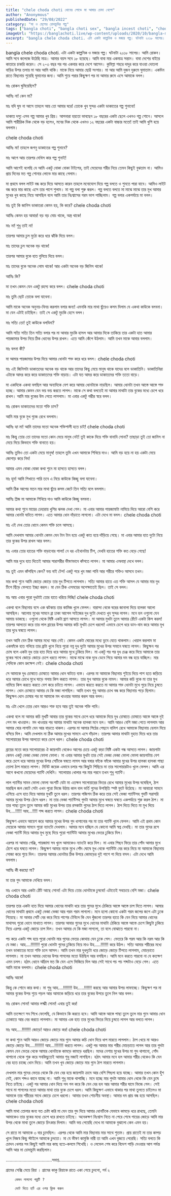```yaml
---
title: "chele choda choti ধোনের লোভে মা আমার চোদা খেলো"
author: "Anonymous"
publishedDate: "29/08/2022"
category: "মা ও ছেলের চোদাচুদির গল্প"
tags: ["bangla choti", "bangla choti sex", "bangla incest choti", "chodon choti", "choti", "incest choti", "incest choti golpo", "Maa Chhele", "maa choda golpo", "maa ke chuda"]
imageUrl: "https://banglachoti.live/wp-content/uploads/2020/10/bangla-maa-choda-golpo-choti-150x150.jpg"
excerpt: "bangla chele choda choti. এটা একটা কাল্পনিক ও মজার গল্প। ঘটনাটা ২০১৮ সালের। আমি রোকন। আমি সবে কলেজে উঠেছি মাত্র। আমার বয়স সবে ১৮ হয়েছে। আমি বাবা মার একমাত্র সন্তান। বাবা দেশের বাইরে কাতারে চাকরি করেন।..."
---
```


bangla chele choda choti. এটা একটা কাল্পনিক ও মজার গল্প। ঘটনাটা ২০১৮ সালের। আমি রোকন। আমি সবে কলেজে উঠেছি মাত্র। আমার বয়স সবে ১৮ হয়েছে। আমি বাবা মার একমাত্র সন্তান। বাবা দেশের বাইরে কাতারে চাকরি করেন। সে ২-৩ বছর পর পর একবার করে দেশে আসেন। কুমিল্লা শহরে দাদুর করে যাওয়া দোতলা বাড়ির উপর তলায় মা আর আমি থাকি। মাকে নিয়ে আমার ছোট্ট সংসার। মা আর আমি দুজন দুরুমে ঘুমাতাম। একদিন রাতে বিছানায় শুয়েছি ঘুমানোর জন্য। আমি শুয়ে পরার কিছুক্ষণ পর মা আমার রুমে এসে আমাকে বলল।


মাঃ রোকন ঘুমিয়েছিস?

আমিঃ না! কেন মা?

মাঃ যদি ঘুম না আসে তাহলে আয় তো আমার ঘরে! তোকে খুব সুন্দর একটা ডাকাতের গল্প শুনাবো!

ডাকাত দস্যু এসব গল্প আমার খুব প্রিয়। আপনারা হয়তো ভাবছেন ১৮ বছরের একটা ছেলে এখনও গল্প শোনে। আসলে আমি শারীরিক দিক থেকে বড় হলেও, মনের দিক থেকে এখনও ১২ বছরের একটা বাচ্চার মতো! তাই আমি খুশি হয়ে বললাম।


chele choda choti


আমিঃ মা! তাহলে জগনু ডাকাতের গল্প শুনাবে?

মাঃ আগে আয় তারপর দেখিস কার গল্প শুনাই!

আমি আগেই বলেছি যে আমি একটু বোকা বোকা টাইপের, তাই মেয়েদের শরীর নিয়ে তেমন কিছুই বুঝতাম না। আমিও প্রায় দিনের মত গল্প শোনার লোভে মার কাছে গেলাম।


মা প্রথমে বলল লাইট বন্ধ করে দিয়ে আসতে কারন তাহলে মনোযোগ দিয়ে গল্প বলতে ও শুনতে পারা যাবে। আমিও লাইট বন্ধ করে মার কাছে এসে তার পাশে শুলাম। মা গল্প বলা শুরু করল। গল্প বলতে বলতে মা মাঝে মাঝে তার মুখ আমার মুখের খুব কাছে নিয়ে আসছিল বলে আমি তার নিঃশ্বাসের গরম ভাপ পাচ্ছিলাম। গল্প বলার একপর্যায়ে মা বলল।

মাঃ তুই কি জানিস ডাকাতরা কেমন হয়, কি করে? chele choda choti


আমিঃ কেমন হয় আবার! বড় বড় মোচ থাকে, অস্ত্র থাকে!

মাঃ না! শুধু তাই না!

তারপর আমার চুল মুঠো করে ধরে ঝাঁকি দিয়ে বলল।

মাঃ তাদের চুল অনেক বড় থাকে!












তারপর আমার বুকে হাত বুলিয়ে দিয়ে বলল।

মাঃ তাদের বুকে অনেক লোম থাকে! আর একটা অনেক বড় জিনিস থাকে!

আমিঃ কি?

মা তখন কেমন যেন একটু রহস্য করে বলল। chele choda choti


মাঃ তুমি ছোট তোকে বলা যাবেনা।

আমি মাকে অনেক অনুনয়-বিনয় করলাম বলার জন্য! এমনকি মার মাথা ছুঁয়েও কসম দিলাম যে একথা কাউকে বলবনা। মা যেন এটাই চাইছিল। তাই সে একটু মুচকি হেসে বলল।

মাঃ সত্যি তো! তুই কাউকে বলবিনা?


আমি সত্যি সত্যি তিন সত্যি বলার পর মা আবার মুচকি হাসল আর আমার দিকে তাকিয়ে তার একটা হাত আমার পায়জামার উপর নিয়ে ঠিক ধোনের উপর রাখল। এতে আমি কেঁপে উঠলাম। আমি তখন মাকে আবার বললাম।


মাঃ বলনা কী?


মা আমার পায়জামার উপর দিয়ে আমার ধোনটা শক্ত করে ধরে বলল। chele choda choti


মাঃ এই জিনিসটা ডাকাতদের অনেক বড় থাকে আর তাদের কিছু মেয়ে মানুষ থাকে যাদের বলে ডাকাতিনি। ডাকাতিনিরা এটাকে আদর করে করে ডাকাতদের শক্তি বাড়ায়। এটা যত আদর করে ডাকাতদের শক্তি ততো বাড়ে।


মা একদিকে একথা বলছিল আর অন্যদিকে বেশ করে আমার ধোনটাকে নাড়ছিল। আমার ধোনটা তখন আস্তে আস্তে শক্ত হচ্ছে। আমার কেমন যেন ভয় ভয় করতে লাগল। মাকে সে কথা বলতেই মা আমার মাথাটা তার বুকের মধ্যে চেপে ধরে রাখল। আমি মার বুকের উম পেতে লাগলাম। মা এবার একটু গম্ভীর স্বরে বলল।


মাঃ রোকন ডাকাতদের মতো শক্তি চাস?


আমি মার বুকে মুখ গুজে রেখে বললাম।


আমিঃ হ্যা মা! আমি তাদের মতো অনেক শক্তিশালী হতে চাই! chele choda choti


মাঃ কিন্তু তোর তো তাদের মতো কোন মেয়ে মানুষ নেই! তুই কাকে দিয়ে শক্তি বানাবি সোনা? তাছাড়া তুই তো জানিস না মেয়ে দিয়ে কিভাবে শক্তি বানাতে হয়।


আমিঃ তুমিও তো একটা মেয়ে মানুষ! তাহলে তুমি এখন আমাকে শিখিয়ে দাও। আমি বড় হয়ে না হয় একটা মেয়ে জোগাড় করে নিব!


আমার এমন বোকা বোকা কথা শুনে মা হাসতে হাসতে বলল।


মাঃ হুম! আমি শিখাতে পারি তবে এ নিয়ে কাউকে কিচ্ছু বলা যাবেনা।


আমি ঠিক আগের মতন মার মাথা ছুঁয়ে কসম কেটে তিন সত্যি বলে বললাম।


আমিঃ প্লিজ মা আমাকে শিখিয়ে দাও আমি কাউকে কিচ্ছু বলবনা।


আমার কথা শুনে মায়ের চেহারায় খুশির ঝলক দেখা গেল। মা এবার আমার পায়জামাটা নামিয়ে দিয়ে আরো বেশি করে আমার ধোনটা ঘাটতে লাগল। এতে আমার ধোন দাঁড়াতে লাগলো। এটা দেখে মা বলল। chele choda choti


মাঃ এই দেখ তোর ধোনে কেমন শক্তি চলে আসছে।


আমি দেখলাম আমার ধোনটা কেমন যেন টান টান হয়ে একটু কাত হয়ে দাঁড়িয়ে গেছে। মা এবার আমার হাত দুটো নিয়ে তার বুকের উপর রাখল আর বলল।


মাঃ এবার তোর হাতের শক্তি বাড়ানোর পালা! নে ধর এইখানটায় টিপ, দেখবি হাতের শক্তি কত বেড়ে গেছে!


আমি মার দুধে হাত দিতেই আমার সারাশরীর ভীষণভাবে কাঁপতে লাগল। মা আমার এঅবস্থা দেখে বলল।


মাঃ তুই এমন কাঁপছিস কেন? ভয় নাই টেপ! একটু পরে খুব মজা পাবি আর শরীরে শক্তিও আসবে তখন।


মার কথা শুনে আমি জোড়ে জোড়ে তার দুধ টিপতে লাগলাম। সত্যি আমার হাতে এত শক্তি আসল যে আমার মার দুধ টিপে ছিঁড়ে ফেলতে ইচ্ছা করল। মা যেন ঠিক এসময়ের অপেক্ষাতেই ছিল। তাই সে বলল।


মাঃ আয় এবার পুরো দুধটাই তোর হাতে ধরিয়ে দিচ্ছি! chele choda choti


একথা বলে বিছানায় বসে এক ঝটকায় তার কামিজ খুলে ফেলল। বারান্দা থেকে ঘরের জানালা দিয়ে হালকা আলো আসছিল। আলোয় মুখের সামনে ব্রা ঢাকা আপেল সাইজের দুধ দুটো দেখতে খুব সুন্দর লাগল। মনে হল ওগুলো যেন আমায় ডাকছে। ওগুলো থেকে মিষ্টি একটা ঘ্রাণ আসতে লাগল। মা আমার মুখটা তুলে আমার ঠোঁটে একটা কিস করল! তারপর আলতো করে তার লাল ব্রায়ের উপর আমার কচি মুখটা চেপে ধরলো! এভাবে চেপে ধরে ডান-বাম করে আমার মুখ তার দুধে ঘষতে লাগল।


তখন আমি যেন ঠিক আমার মধ্যে আর নেই। কেমন একটা ঘোরের মধ্যে ডুবে যেতে থাকলাম। খেয়াল করলাম মা একফাঁকে হাত গলিয়ে তার ব্রাটা খুলে নিয়ে পুরো নগ্ন দুধ দুটো আমার মুখের উপর সমানে ঘষতে লাগল। কিছুক্ষন পর চোষ বলে একটা দুধ তার হাত দিয়ে ধরে আমার মুখে ঢুকিয়ে দিল। মা একটু পর পর দুধ চেঞ্জ করে দিয়ে আমাকে তার বুকের সাথে জোড়ে জোড়ে চেপে ধরতে লাগল। মাঝে মাঝে নাক দুধে ডেবে গিয়ে আমার দম বন্ধ হয়ে যাচ্ছিল। মার সেদিকে কোন ভ্রুক্ষেপ নেই। chele choda choti


সে আমাকে দুধ চোষাতে চোষাতে আমার ধোন ঘাটতে ব্যস্ত। এরপর মা আমাকে বিছানায় শুইয়ে দিয়ে পাশ হতে জড়িয়ে ধরে আমার চোখে মুখে ঘাড়ে গলায় কিস করতে লাগল। তার মুখ আমার বুকে নামল। আমার কচি বুকে মা তার মুখ নামিয়ে কিস করতে করতে বেশ করে চাটতে লাগল। এভাবে করতে করতে মা আমার শক্ত ধোনটা মুখে পুরে নিয়ে চুষতে লাগল। ধোন চোষাতে আমার যে কি মজা লাগছিল। আমি তখন শুধু আমার চোখ বন্ধ করে বিছানায় পড়ে ছিলাম। কিছুক্ষন ধোন চোষার পর মা আমাকে মদ খাওয়ার অফার করল আর বলল।


মাঃ এটা খেলে তোর ধোন আরও শক্ত হবে আর তুই অনেক শক্তি পাবি।


একথা বলে মা আমার কচি মুখটি আবার তার বুকের সাথে চেপে ধরে আমাকে দিয়ে দুধ চোষাতে চোষাতে আস্তে আস্তে দুই পেগ মদ খাওয়াল। মদ খাওয়ার পর আমার মাথাটা অনেক হালকা মনে হল। আমি আরও বেশি মজা পেতে লাগলাম আর আমার ঘোর লাগাটা যেন আর বাড়তে থাকল। এরপর মা আমার পিঠের পেছনে বালিশ রেখে আমাকে বিছানায় হেলান দিয়ে বসিয়ে দিল। আমি দেখলাম মা ঠিক আমার মুখের সামনে এসে দাঁড়াল। তারপর আমার মাথাটা দুহাত দিয়ে ধরে তার সালোয়ারের উপর আলতো করে চেপে ধরল। chele choda choti


ব্রায়ের মতো করে সালোয়ারের ঐ জায়গাটা থেকেও আগের চেয়ে একটু কড়া মিষ্টি একটা গন্ধ আসতে লাগল। জায়গাটা কেমন একটু ভেজা ভেজা ফোলা ফোলা। মা এবার আমার মুখটা তার সেই ভেজা ভেজা ফোলা ফোলা জায়গাটায় বেশ করে চেপে ধরে আমার মুখের উপর সেটিকে ঘষতে লাগল আর ঘষার ফাঁকে ফাঁকে আমার মুখের উপর হালকা হালকা পাছা তোলা ঠাপ মারতে লাগল। মিনিট কয়েক এভাবে চলার পর কিছুটা পিছিয়ে মা তার সালোয়ারটাও খুলে ফেলল। আমি এর আগে কখনো মেয়েদের প্যান্টি দেখিনি। সালোয়ার খোলার পর মার পরনে তখন শুধু প্যান্টি।


লাল প্যান্টির সামন ফোলা ফোলা অংশটি যেটা মা এতক্ষন সালোয়ারের ভিতর রেখে আমার মুখের উপর ঘষেছিল, ঠাপ মারছিল জল কেটে সেটা এখন পুরো ভিজে উঠায় কাল বাল ভর্তি গুদের উপস্থিতি স্পষ্ট ফুটে উঠেছে। মা আবারো সামনে এগিয়ে এসে হাত দিয়ে আমার মুখটি তুলে ধরল। তারপর পজিশন ঠিক করে তার সেই ভেজা প্যান্টিসহ গুদটি সরাসরি আমার মুখের উপর ঠেসে ধরল। মা তার ভেজা প্যান্টিসহ গুদটা আমার মুখে ঘষতে ঘষতে একপর্যায়ে শুরু করল ঠাপ। মা তার পাছা তুলে তুলে আমার কচি মুখের উপর তার রসকাটা গুদের ঠাপ দিতে লাগল। ঠাপ দিতে দিতে মা মুখ দিয়ে উহ….!!!!! আহ…!!!! শব্দ করতে লাগল। chele choda choti


কিছুক্ষণ এভাবে আয়েশ করে আমার মুখের উপর গুদ ধাপানোর পর মা তার প্যান্টি খুলে ফেলল। আমি এই প্রথম কোন মেয়েকে আমার সামনে পুরো ন্যাংটো দেখলাম। আমার মনে হচ্ছিল যে কোনো আমি স্বপ্ন দেখছি। মা তার গুদের রসে ভেজা প্যান্টি দিয়ে আমার মুখ মুছে দিয়ে পুরো প্যান্টিটা আমার মুখের ভেতর ঢুকিয়ে দিল।


এরপর মা আমার গেঞ্জি, পায়জামা সব খুলে আমাকেও ন্যাংটো করে দিল। মা এবার পিছন ফিরে তার পোঁদ আমার মুখে ঠেশে ধরে ঘষতে লাগল। কিছুক্ষণ আমার নাকে মুখে পোঁদ ঘোষে মুখ থেকে প্যান্টিটা বের করে নিয়ে মা আমাকে বিছানায় সোজা করে শুয়ে দিল। তারপর আমার ধোনটার ঠিক উপরে কোমড়ের দুই পাশে পা দিয়ে বসল। এটা দেখে আমি বললাম।


আমিঃ কী করছো মা?


মা তার গুদ আমাকে দেখিয়ে বলল।


মাঃ এখানে আর একটা ঠোঁট আছে সোনা! এটা দিয়ে তোর ধোনটাকে চুষবো! এটাতেই সবচেয়ে বেশি মজা। chele choda choti


তারপর তার একটা হাত দিয়ে আমার ধোনের মাথাটা ধরে তার গুদের মুখে ঠেকিয়ে আস্তে আস্তে চাপ দিতে লাগল। আমার ধোনের মাথাটা প্রথমে একটু ভেজা ভেজা আর গরম গরম লাগলো। মনে হলো কোনো একটা গরম জলের জগে এটা ঢুকে গিয়েছে। মা আবার সেটি বের করে নিয়ে পাশের টেবিলে কি যেন খুঁজলো তারপর হাতে কি যেন নিয়ে আমার ধোনের মাথাসহ পুরো ধোনে মাখাতে লাগল। তারপর আবার গুদের মুখে ধোনের মাথাটা ঠেকিয়ে আস্তে আস্তে চেপে কিছুটা ঢুকিয়ে নিয়ে এরপর একটু জোড়ে চাপ দিল। তখন আমার যে কি মজা লাগলো, তা বলে বোঝাতে পারবো না।


পচ করে একটা শব্দ হয়ে পুরো ধোনটা মার গুদের ভেতর কোথায় যেন ঢুকে গেল। ভেতরে কি গরম আর কি নরম আর কি যে মজা। আহ….!!!!!!! পুরো ধোনটা গুদের ঢুকিয়ে নিয়ে মাও উহ…..!!!!!! করে উঠল। সত্যি আমার শরীরের মধ্যে তখন ডাকাতের মতো শক্তি চলে আসল। আমি তখন মার দুধদুটো ধরে জোড়ে জোড়ে টিপতে লাগলাম, মোচড়াতে লাগলাম। মা তখন আমার ধোনের উপর পাগলের মতো উঠছিল আর বসছিল। আমি মনে করতে পারবো না যে কতক্ষণ এমন চলল। হঠাৎ ধোনে আঁঠাল মত কি যেন এসে ভিজিয়ে দিল আর সেই সাথে পচ পচ শব্দটাও বেড়ে গেল। এতে আমি মাকে বললাম। chele choda choti


আমিঃ আস্তে!


কিন্তু কে শোনে কার কথা। মা শুধু আহ….!!!!!!! উহ…..!!!!!! করছে আর আমার উপর লাফাচ্ছে। কিছুক্ষণ পর মা আমার বুকের উপর শুয়ে পড়ল আর আমাকে জড়িয়ে ধরে তার বুকের উপরে তুলে নিল আর বলল।


মাঃ রোকন সোনা! আমার লক্ষ্মী সোনা! এবার তুই কর!


আমি ততক্ষণে সব শিখে ফেলেছি, যে কিভাবে কি করতে হবে। আমি আস্তে আস্তে পাছা তুলে তুলে মার গুদে আমার ধোন ঢোকাতে আর বের করতে লাগলাম। মা আমার এক হাত তার মুখের ভিতর নিয়ে চুষতে লাগল আর বলতে লাগল।


মাঃ আহ….!!!!!!! জোড়ে! আরও জোড়ে কর! chele choda choti


মা কথা শুনে আমি আরও জোড়ে জোড়ে মার গুদে আমার কচি ধোন দিয়ে ধাপ মারতে লাগলাম। ঠাপ খেয়ে মা আরও জোড়ে জোড়ে উহ….!!!!!!! আহ…!!!!!!! করতে লাগল। একটু পর আবার মার শরীর মোচড়াতে লাগল আর তার গুদটা কেমন যেন ভেতর থেকে আমার ধোনটাকে কামড়ে কামড়ে ধরছিল। মদের নেশায় মুখের উপর মা গুদ থাপানো, পোঁদ থাপানো থেকে শুরু করে সবকিছুতেই আমার শুধু মজাই লাগছিল। হঠাৎ আমার মনে হল আমার শরীর থেকেও কি যেন বের হতে চাচ্ছে ধোন দিয়ে। আমি তখন খুব জোড়ে জোড়ে মার গুদে ঠাপ মারতে লাগলাম।


দেখলাম মার গুদের ভেতর থেকে কি যেন বের হয়ে জায়গাটা ক্রমে আর বেশি পিছলা হয়ে যাচ্ছে। আমার তখন কোন হুঁশ নেই, কোন শব্দও কানে যাচ্ছে না। আমি শুধু মাকে থাপাচ্ছি। মনে হচ্ছে মার গুদটা আমার ধোন থেকে কি যেন চুষে নিতে চাইছে। একটু পর আমার ধোন দিয়ে গল গল করে কি যেন বের হল আর আমার শরীর ঘামে ভিজে গেল। সেই সাথে মা পাগলের মতো আমার মাথা তার বুকে চেপে ধরল। আমি কিছুক্ষণ এভাবে থাকার পর মাথা তুলতে চাইলেও মা আমাকে তার শরীরের সাথে জোড়ে চেপে ধরলো। আমার তখন শোচনীয় অবস্থা। আমার দম প্রায় বন্ধ হয়ে আসছিল। chele choda choti


আমি মাথা তোলার জন্য যত চেষ্টা করি মা যেন তার গুদ দিয়ে আমার ধোনটিকে যেভাবে কামড়ে ধরে রাখছে, তেমনি আমাকেও তার বুকের মধ্যে চেপে ধরে রাখতে চাইছে। অনেকক্ষণ নিঃশ্বাস নিতে না পেরে শেষে গায়ের জোড়ে আমি মার উপর থেকে মাথা তুলে জোড়ে চিৎকার দিলাম। আমি ভয় পেয়েছি দেখে মা আমাকে বুঝালো কেন এমন হয়।


সে রাতে মা আমাকে ৩ বার চুদেছিল। এরপর থেকে আমি মার বিছানায় মার সাথে শুতাম। প্রায় রাতেই মা তার কাপড় খুলে নিজস্ব কিছু স্টাইলে আমাকে চুদতো। মা যে ভীষণ কামুকি নারী তা আমি এখন বুজতে পেরেছি। সত্যি বলতে কি চোদন খেলার সব কিছুই আমি মার কাছ হতে-কলমে শিখেছি। ও লেভেল শেষ করে বিদেশ পাড়ি দেওয়ার আগ পর্যন্ত আমি আর মা চোদাচুদি করছিলাম।


………………………………সমাপ্ত……………………………


গ্রামের সেক্সি মেয়ে রিয়া । গ্রামের কাকু রিয়াকে রাতে একা পেয়ে চুদলো, পর্ব ২


 
 
 
        কেমন লাগলো গল্পটি ?      
 
        ভোট দিতে হার্ট এর ওপর ক্লিক করুন      
 
 
 
 
 
 
 
 
 
 
 
 
 
 
 
 
 
 
 
 
 
      ভোট দিন    
 
      সার্বিক ফলাফল 
 / 5. মোট ভোটঃ 
 
 
      কেও এখনো ভোট দেয় নি    
 
 
 
 
WhatsApp
Telegram
Twitter
Facebook
LinkedIn




Related posts:






maa choda golpo স্ত্রী কে হারিয়ে মা ও বোন কে চুদলাম – 2




bangali incest choti আমি আর আমার বিধবা মা




incest bangla golpo ঘরের মধ্যে ভালোবাসা – 2




ma chele sex নৌকায় মা ও ছেলের ভালোবাসার সংসার – 20 by চোদন ঠাকুর
